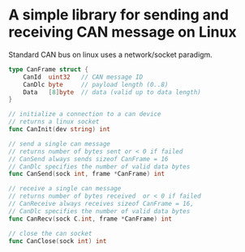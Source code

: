 # A simple library for sending and receiving CAN message on Linux

Standard CAN bus on linux uses a network/socket paradigm.

```go
type CanFrame struct {
	CanId  uint32	// CAN message ID
	CanDlc byte		// payload length (0..8)
	Data   [8]byte  // data (valid up to data length)
}

// initialize a connection to a can device
// returns a linux socket
func CanInit(dev string) int

// send a single can message
// returns number of bytes sent or < 0 if failed
// CanSend always sends sizeof CanFrame = 16
// CanDlc specifies the number of valid data bytes
func CanSend(sock int, frame *CanFrame) int

// receive a single can message
// returns number of bytes received  or < 0 if failed
// CanReceive always receives sizeof CanFrame = 16,
// CanDlc specifies the number of valid data bytes
func CanRecv(sock C.int, frame *CanFrame) int

// close the can socket
func CanClose(sock int) int
```
